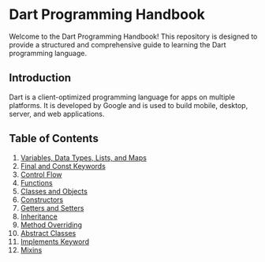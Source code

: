 # Dart Programming Handbook

Welcome to the Dart Programming Handbook! This repository is designed to provide a structured and comprehensive guide to learning the Dart programming language.

## Introduction

Dart is a client-optimized programming language for apps on multiple platforms. It is developed by Google and is used to build mobile, desktop, server, and web applications.

## Table of Contents

1.  [Variables, Data Types, Lists, and Maps](lib/variables_and_data_types.dart)
2.  [Final and Const Keywords](lib/final_and_const.dart)
3.  [Control Flow](lib/control_flow.dart)
4.  [Functions](lib/functions.dart)
5.  [Classes and Objects](lib/classes_and_objects.dart)
6.  [Constructors](lib/constructors.dart)
7.  [Getters and Setters](lib/getters_and_setters.dart)
8.  [Inheritance](lib/inheritance.dart)
9.  [Method Overriding](lib/method_overriding.dart)
10. [Abstract Classes](lib/abstract_classes.dart)
11. [Implements Keyword](lib/implements_keyword.dart)
12. [Mixins](lib/mixins.dart)

